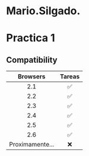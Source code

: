 # Mario.Silgado.
# Practica 1

## Compatibility

| Browsers           | Tareas | 
| :-----------:      | :-----------: | 
| 2.1              | ✅ | 
| 2.2              | ✅ |
| 2.3              | ✅ |
| 2.4              | ✅ |
| 2.5              | ✅ |
| 2.6              | ✅ |
| Proximamente...  | ❌ |